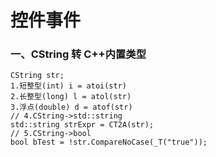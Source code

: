 # 控件事件

### 一、CString 转 C++内置类型

```
CString str;
1.短整型(int) i = atoi(str)
2.长整型(long) l = atol(str)
3.浮点(double) d = atof(str)
// 4.CString->std::string
std::string strExpr = CT2A(str);
// 5.CString->bool
bool bTest = !str.CompareNoCase(_T("true"));
```

### 



